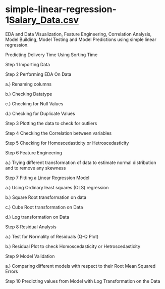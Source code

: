 # simple-linear-regression-1[Salary_Data.csv](https://github.com/dipak3031/simple-linear-regression-1/files/10138702/Salary_Data.csv)
EDA and Data Visualization, Feature Engineering, Correlation Analysis, Model Building, Model Testing and Model Predictions using simple linear regression.

Predicting Delivery Time Using Sorting Time

Step 1 Importing Data

Step 2 Performing EDA On Data

a.) Renaming columns

b.) Checking Datatype

c.) Checking for Null Values

d.) Checking for Duplicate Values

Step 3 Plotting the data to check for outliers

Step 4 Checking the Correlation between variables

Step 5 Checking for Homoscedasticity or Hetroscedasticity

Step 6 Feature Engineering

a.) Trying different transformation of data to estimate normal distribution and to remove any skewness

Step 7 Fitting a Linear Regression Model

a.) Using Ordinary least squares (OLS) regression

b.) Square Root transformation on data

c.) Cube Root transformation on Data

d.) Log transformation on Data

Step 8 Residual Analysis

a.) Test for Normality of Residuals (Q-Q Plot)

b.) Residual Plot to check Homoscedasticity or Hetroscedasticity

Step 9 Model Validation

a.) Comparing different models with respect to their Root Mean Squared Errors

Step 10 Predicting values from Model with Log Transformation on the Data
